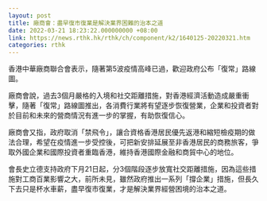 ```yaml
---
layout: post
title: 廠商會：盡早復市復業是解決業界困難的治本之道
date: 2022-03-21 18:23:22.000000000 +08:00
link: https://news.rthk.hk/rthk/ch/component/k2/1640125-20220321.htm
categories: rthk
---
```


香港中華廠商聯合會表示，隨著第5波疫情高峰已過，歡迎政府公布「復常」路線圖。

廠商會說，過去3個月嚴格的入境和社交距離措施，對香港經濟活動造成嚴重衝擊，隨著「復常」路線圖推出，各消費行業將有望逐步恢復營業，企業和投資者對於目前和未來的營商情況有進一步的掌握，有助恢復信心。

廠商會又指，政府取消「禁飛令」，讓合資格香港居民優先返港和縮短檢疫期的做法合理，希望在疫情進一步受控後，可把新安排延展至非香港居民的商務旅客，爭取外國企業和國際投資者重臨香港，維持香港國際金融和商貿中心的地位。

會長史立德支持政府下月21日起，分3個階段逐步放寬社交距離措施，因為這些措施對工商百業影響之大，前所未見，雖然政府推出一系列「撐企業」措施，但長久下去只是杯水車薪，盡早復市復業，才是解決業界經營困境的治本之道。
